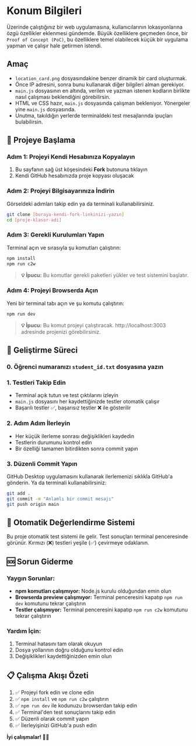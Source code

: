 # Konum Bilgileri

Üzerinde çalıştığınız bir web uygulamasına, kullanıcılarının lokasyonlarına özgü özellikler eklenmesi gündemde. Büyük özelliklere geçmeden önce, bir `Proof of Concept (PoC)`, bu özelliklere temel olabilecek küçük bir uygulama yapman ve çalışır hale getirmen istendi.

## Amaç

- `location_card.png` dosyasındakine benzer dinamik bir card oluşturmak.
- Önce IP adresini, sonra bunu kullanarak diğer bilgileri alman gerekiyor.
- `main.js` dosyasının en altında, verilen ve yazman istenen kodların birlikte nasıl çalışması beklendiğini görebilirsin.
- HTML ve CSS hazır, `main.js` dosyasında çalışman bekleniyor. Yönergeler yine `main.js` dosyasında.
- Unutma, takıldığın yerlerde terminaldeki test mesajlarında ipuçları bulabilirsin.

## 🚀 Projeye Başlama

### Adım 1: Projeyi Kendi Hesabınıza Kopyalayın

1. Bu sayfanın sağ üst köşesindeki **Fork** butonuna tıklayın
2. Kendi GitHub hesabınızda proje kopyası oluşacak

### Adım 2: Projeyi Bilgisayarınıza İndirin

Görseldeki adımları takip edin ya da terminali kullanabilirsiniz.

```bash
git clone [buraya-kendi-fork-linkinizi-yazın]
cd [proje-klasor-adi]
```

### Adım 3: Gerekli Kurulumları Yapın

Terminal açın ve sırasıyla şu komutları çalıştırın:

```bash
npm install
npm run c2w
```

> **💡 İpucu:** Bu komutlar gerekli paketleri yükler ve test sistemini başlatır.

### Adım 4: Projeyi Browserda Açın

Yeni bir terminal tabı açın ve şu komutu çalıştırın:

```bash
npm run dev
```

> **💡 İpucu:** Bu komut projeyi çalıştıracak. http://localhost:3003 adresinde projenizi görebilirsiniz.

## 📝 Geliştirme Süreci

### 0. Öğrenci numaranızı `student_id.txt` dosyasına yazın 

### 1. Testleri Takip Edin

- Terminal açık tutun ve test çıktılarını izleyin
- `main.js` dosyasını her kaydettiğinizde testler otomatik çalışır
- Başarılı testler ✅, başarısız testler ❌ ile gösterilir

### 2. Adım Adım İlerleyin

- Her küçük ilerleme sonrası değişiklikleri kaydedin
- Testlerin durumunu kontrol edin
- Bir özelliği tamamen bitirdikten sonra commit yapın

### 3. Düzenli Commit Yapın

GitHub Desktop uygulamasını kullanarak ilerlemenizi sıklıkla GitHub'a gönderin.
Ya da terminali kullanabilirsiniz:

```bash
git add .
git commit -m "Anlamlı bir commit mesajı"
git push origin main
```

## 🧪 Otomatik Değerlendirme Sistemi

Bu proje otomatik test sistemi ile gelir. Test sonuçları terminal penceresinde görünür. Kırmızı (❌) testleri yeşile (✅) çevirmeye odaklanın.

## 🆘 Sorun Giderme

### Yaygın Sorunlar:

- **npm komutları çalışmıyor:** Node.js kurulu olduğundan emin olun
- **Browserda preview çalışmıyor:** Terminal penceresini kapatıp `npm run dev` komutunu tekrar çalıştırın
- **Testler çalışmıyor:** Terminal penceresini kapatıp `npm run c2w` komutunu tekrar çalıştırın

### Yardım İçin:

1. Terminal hatasını tam olarak okuyun
2. Dosya yollarının doğru olduğunu kontrol edin
3. Değişiklikleri kaydettiğinizden emin olun

## 📋 Çalışma Akışı Özeti

1. ✅ Projeyi fork edin ve clone edin
2. ✅ `npm install` ve `npm run c2w` çalıştırın
3. ✅ `npm run dev` ile kodunuzu browserdan takip edin
4. ✅ Terminal'den test sonuçlarını takip edin
5. ✅ Düzenli olarak commit yapın
6. ✅ İlerleyişinizi GitHub'a push edin

**İyi çalışmalar! 🎨✨**
